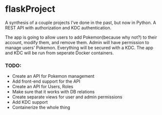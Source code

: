 # flaskProject
A synthesis of a couple projects I've done in the past, but now in Python. A REST API with authorization and KDC authentication.

The app is going to allow users to add Pokemon(because why not?) to their account, modify them, and remove them. Admin will have permission to manage users' Pokemon. Everything 
will be secured with a KDC. The app and KDC will be run from seperate Docker containers.

### **TODO:** 
- Create an API for Pokemon management
- Add front-end support for the API
- Create an API for Users, Roles
- Make sure that it works with DB relations
- Create separate views for user and admin permissions
- Add KDC support
- Containerize the whole thing
